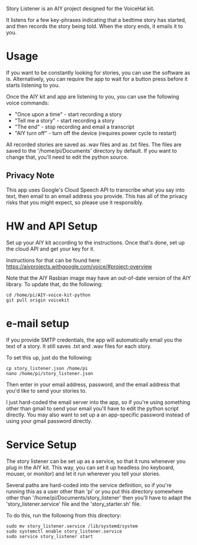 

Story Listener is an AIY project designed for the VoiceHat kit.

It listens for a few key-phrases indicating that a bedtime story has started, and then records the story being told. When the story ends, it emails it to you.

# Usage

If you want to be constantly looking for stories, you can use the software as is. Alternatively, you can require the app to wait for a button press before it starts listening to you.

Once the AIY kit and app are listening to you, you can use the following voice commands:

- "Once upon a time" - start recording a story
- "Tell me a story" - start recording a story
- "The end" - stop recording and email a transcript
- "AIY turn off" - turn off the device (requires power cycle to restart)

All recorded stories are saved as .wav files and as .txt files. The files are saved to the '/home/pi/Documents' directory by default. If you want to change that, you'll need to edit the python source.

## Privacy Note

This app uses Google's Cloud Speech API to transcribe what you say into text, then email to an email address you provide. This has all of the privacy risks that you might expect, so please use it responsibly.

# HW and API Setup

Set up your AIY kit according to the instructions. Once that's done, set up the cloud API and get your key for it.

Instructions for that can be found here:
https://aiyprojects.withgoogle.com/voice/#project-overview

Note that the AIY Rasbian image may have an out-of-date version of the AIY library. To update that, do the following:

    cd /home/pi/AIY-voice-kit-python
    git pull origin voicekit


# e-mail setup

If you provide SMTP credentials, the app will automatically email you the text of a story. It still saves .txt and .wav files for each story.

To set this up, just do the following:

    cp story_listener.json /home/pi
    nano /home/pi/story_listener.json

Then enter in your email address, password, and the email address that you'd like to send your stories to.

I just hard-coded the email server into the app, so if you're using something other than gmail to send your email you'll have to edit the python script directly. You may also want to set up a an app-specific password instead of using your gmail password directly.

# Service Setup

The story listener can be set up as a service, so that it runs whenever you plug in the AIY kit. This way, you can set it up headless (no keyboard, mouser, or monitor) and let it run wherever you tell your stories.

Several paths are hard-coded into the service definition, so if you're running this as a user other than 'pi' or you put this directory somewhere other than '/home/pi/Documents/story_listener' then you'll have to adapt the 'story_listener.service' file and the 'story_starter.sh' file.

To do this, run the following from this directory:

    sudo mv story_listener.service /lib/systemd/system
    sudo systemctl enable story_listener.service
    sudo service story_listener start


